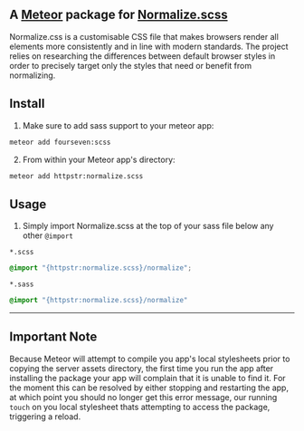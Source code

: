## A [Meteor](http://meteor.com) package for [Normalize.scss](https://github.com/appleboy)

>
  Normalize.css is a customisable CSS file that makes browsers render all elements more consistently and in line with modern standards. The project relies on researching the differences between default browser styles in order to precisely target only the styles that need or benefit from normalizing.



## Install

1. Make sure to add sass support to your meteor app:

  ```bash
  meteor add fourseven:scss
  ```

2. From within your Meteor app's directory:

  ```bash
  meteor add httpstr:normalize.scss
  ```


## Usage

1. Simply import Normalize.scss at the top of your sass file below any other `@import`

  `*.scss`
  ```scss
  @import "{httpstr:normalize.scss}/normalize";
  ```
  
  `*.sass`
  ```sass
  @import "{httpstr:normalize.scss}/normalize"
  ```

---

## Important Note
Because Meteor will attempt to compile you app's local stylesheets prior to copying the server assets directory, the first time you run the app after installing the package your app will complain that it is unable to find it. For the moment this can be resolved by either stopping and restarting the app, at which point you should no longer get this error message, our running `touch` on you local stylesheet thats attempting to access the package, triggering a reload.
